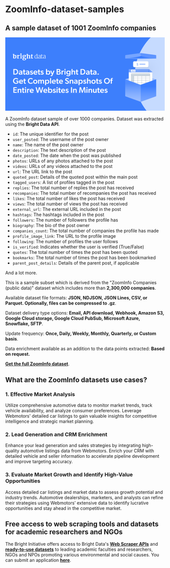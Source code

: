 # ZoomInfo-dataset-samples

<h2>A sample dataset of 1001 ZoomInfo companies</h2>

![ZoomInfo dataset header](https://github.com/luminati-io/ZoomInfo-dataset-samples/blob/main/zoominfo-datasets.PNG)

A ZoomInfo dataset sample of over 1000 companies. Dataset was extracted using the <b>Bright Data API</b>.

* ```id```: The unique identifier for the post
* ```user_posted```: The username of the post owner
* ```name```: The name of the post owner
* ```description```: The text description of the post
* ```date_posted```: The date when the post was published
* ```photos```: URLs of any photos attached to the post
* ```videos```: URLs of any videos attached to the post
* ```url```: The URL link to the post
* ```quoted_post```: Details of the quoted post within the main post
* ```tagged_users```: A list of profiles tagged in the post
* ```replies```: The total number of replies the post has received
* ```recompanies```: The total number of recompanies the post has received
* ```likes```: The total number of likes the post has received
* ```views```: The total number of views the post has received
* ```external_url```: The external URL included in the post
* ```hashtags```: The hashtags included in the post
* ```followers```: The number of followers the profile has
* ```biography```: The bio of the post owner
* ```companies_count```: The total number of companies the profile has made
* ```profile_image_link```: The URL to the profile image
* ```following```: The number of profiles the user follows
* ```is_verified```: Indicates whether the user is verified (True/False)
* ```quotes```: The total number of times the post has been quoted
* ```bookmarks```: The total number of times the post has been bookmarked
* ```parent_post_details```: Details of the parent post, if applicable

And a lot more.

This is a sample subset which is derived from the "ZoomInfo Companies (public data)"
dataset which includes more than <b>2,300,000 companies</b>.

Available dataset file formats: <b>JSON, NDJSON, JSON Lines, CSV, or Parquet. Optionally, files can be compressed to .gz</b>.

Dataset delivery type options: <b>Email, API download, Webhook, Amazon S3, Google Cloud storage, Google Cloud PubSub, Microsoft Azure, Snowflake, SFTP</b>.

Update frequency: <b>Once, Daily, Weekly, Monthly, Quarterly, or Custom basis</b>.

Data enrichment available as an addition to the data points extracted: <b>Based on request.</b>

<b>[Get the full ZoomInfo dataset](https://brightdata.com/products/datasets/zoominfo)</b>.

<h2>What are the ZoomInfo datasets use cases?</h2>

<h3>1. Effective Market Analysis</h3>
Utilize comprehensive automotive data to monitor market trends, track vehicle availability, and analyze consumer preferences. Leverage Webmotors' detailed car listings to gain valuable insights for competitive intelligence and strategic market planning.

<h3>2. Lead Generation and CRM Enrichment</h3>
Enhance your lead generation and sales strategies by integrating high-quality automotive listings data from Webmotors. Enrich your CRM with detailed vehicle and seller information to accelerate pipeline development and improve targeting accuracy.

<h3>3. Evaluate Market Growth and Identify High-Value Opportunities</h3>
Access detailed car listings and market data to assess growth potential and industry trends. Automotive dealerships, marketers, and analysts can refine their strategies using Webmotors’ extensive data to identify lucrative opportunities and stay ahead in the competitive market.

<h2>Free access to web scraping tools and datasets for academic researchers and NGOs</h2>

The Bright Initiative offers access to Bright Data's <b>[Web Scraper APIs](https://brightdata.com/companies/web-scraper)</b> and <b>[ready-to-use datasets](https://brightdata.com/companies/datasets)</b> to leading academic faculties and researchers, NGOs and NPOs promoting various environmental and social causes. You can submit an application <b>[here](https://brightinitiative.com)</b>.
